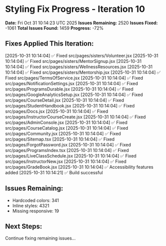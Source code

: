 # Styling Fix Progress - Iteration 10

**Date:** Fri Oct 31 10:14:23 UTC 2025
**Issues Remaining:** 2520
**Issues Fixed:** -1061
**Total Issues Found:** 1459
**Progress:** -72%

## Fixes Applied This Iteration:

[2025-10-31 10:14:04] ✅ Fixed src/pages/sisters/Volunteer.jsx
[2025-10-31 10:14:04] ✅ Fixed src/pages/sisters/MentorSignup.jsx
[2025-10-31 10:14:04] ✅ Fixed src/pages/sisters/WellnessResources.jsx
[2025-10-31 10:14:04] ✅ Fixed src/pages/sisters/Mentorship.jsx
[2025-10-31 10:14:04] ✅ Fixed src/pages/TermsOfService.jsx
[2025-10-31 10:14:04] ✅ Fixed src/pages/NotificationSettings.jsx
[2025-10-31 10:14:04] ✅ Fixed src/pages/ProgramsDurable.jsx
[2025-10-31 10:14:04] ✅ Fixed src/pages/GoogleAnalyticsSetup.jsx
[2025-10-31 10:14:04] ✅ Fixed src/pages/CourseDetail.jsx
[2025-10-31 10:14:04] ✅ Fixed src/pages/StudentHandbook.jsx
[2025-10-31 10:14:04] ✅ Fixed src/pages/Docs.jsx
[2025-10-31 10:14:04] ✅ Fixed src/pages/InstructorCourseCreate.jsx
[2025-10-31 10:14:04] ✅ Fixed src/pages/AdminConsole.jsx
[2025-10-31 10:14:04] ✅ Fixed src/pages/CourseCatalog.jsx
[2025-10-31 10:14:04] ✅ Fixed src/pages/Community.jsx
[2025-10-31 10:14:04] ✅ Fixed src/pages/Sitemap.tsx
[2025-10-31 10:14:04] ✅ Fixed src/pages/ForgotPassword.jsx
[2025-10-31 10:14:04] ✅ Fixed src/pages/ProgramsIndex.tsx
[2025-10-31 10:14:04] ✅ Fixed src/pages/LiveClassSchedule.jsx
[2025-10-31 10:14:04] ✅ Fixed src/pages/InstructorNew.jsx
[2025-10-31 10:14:04] ✅ Fixed src/pages/GradeBook.jsx
[2025-10-31 10:14:04] ✅ Accessibility features added
[2025-10-31 10:14:21] ✅ Build successful

## Issues Remaining:

- Hardcoded colors: 341
- Inline styles: 4321
- Missing responsive: 19

## Next Steps:

Continue fixing remaining issues...
